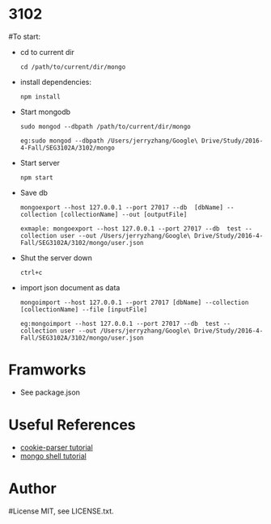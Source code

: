 # 3102


#To start:

- cd to current dir
    
    ```
    cd /path/to/current/dir/mongo
    ```
    
- install dependencies:
    ```
    npm install
    ```
- Start mongodb 
    
    ```
    sudo mongod --dbpath /path/to/current/dir/mongo
    ```
    
    ```
	eg:sudo mongod --dbpath /Users/jerryzhang/Google\ Drive/Study/2016-4-Fall/SEG3102A/3102/mongo
    ``` 
- Start server
    
    ```npm start```
    
- Save db
    
    ```mongoexport --host 127.0.0.1 --port 27017 --db  [dbName] --collection [collectionName] --out [outputFile]```
    
    ```exmaple: mongoexport --host 127.0.0.1 --port 27017 --db  test --collection user --out /Users/jerryzhang/Google\ Drive/Study/2016-4-Fall/SEG3102A/3102/mongo/user.json```
	
- Shut the server down
    
    ```ctrl+c```

- import json document as data
    ```
	mongoimport --host 127.0.0.1 --port 27017 [dbName] --collection [collectionName] --file [inputFile]
    ```
	```
	eg:mongoimport --host 127.0.0.1 --port 27017 --db  test --collection user --out /Users/jerryzhang/Google\ Drive/Study/2016-4-Fall/SEG3102A/3102/mongo/user.json
	```
	
# Framworks
- See package.json

# Useful References
- [cookie-parser tutorial](http://expressjs-book.com/index.html%3Fp=128.html)
- [mongo shell tutorial](http://www.mkyong.com/mongodb/how-to-create-database-or-collection-in-mongodb/)

# Author


#License
MIT, see LICENSE.txt.


